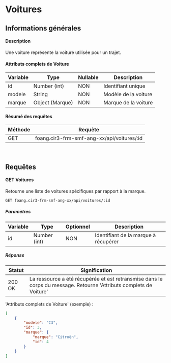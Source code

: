 # Voitures

## Informations générales
#### Description
Une voiture représente la voiture utilisée pour un trajet.

#### Attributs complets de Voiture
| Variable        | Type                  | Nullable | Description                            |
| --------------- | --------------------- | -------- | -------------------------------------- |
| id              | Number (int)          | NON      | Identifiant unique                     |
| modele          | String                | NON      | Modèle de la voiture                   |
| marque          | Object (Marque)       | NON      | Marque de la voiture                   |

#### Résumé des requêtes
| Méthode                            | Requête                                      |
| ---------------------------------- | ---------------------------------------------|
| <span class="get">GET</span>       | foang.cir3-frm-smf-ang-xx/api/voitures/:id   |

<br>
<div class="page-break"></div>

## Requêtes
#### <span class="get">GET</span> Voitures

Retourne une liste de voitures spécifiques par rapport à la marque.

`GET foang.cir3-frm-smf-ang-xx/api/voitures/:id`

##### Paramètres
| Variable        | Type                  | Optionnel | Description                            |
| --------------- | --------------------- | --------- | -------------------------------------- |
| id              | Number (int)          | NON       | Identifiant de la marque à récupérer   |

##### Réponse
| Statut          | Signification                                                             |
| --------------- | ------------------------------------------------------------------------- |
| 200 OK          | La ressource a été récupérée et est retransmise dans le corps du message. Retourne 'Attributs complets de Voiture' |

'Attributs complets de Voiture' (exemple) :

```json
[
    {
        "modele": "C3",
        "id": 3,
        "marque": {
            "marque": "Citroën",
            "id": 4
        }
    }
]
```